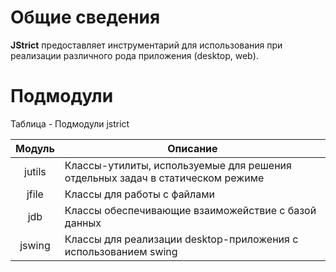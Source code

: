 # Общие сведения
**JStrict** предоставляет инструментарий для использования при реализации различного рода приложения (desktop, web).

# Подмодули
Таблица - Подмодули jstrict

| **Модуль** | **Описание** |
|:--------:|-----------------------------------------|
| jutils | Классы-утилиты, используемые для решения отдельных задач в статическом режиме |
| jfile | Классы для работы с файлами |
| jdb | Классы обеспечивающие взаиможействие с базой данных |
| jswing | Классы для реализации desktop-приложения с использованием swing |
